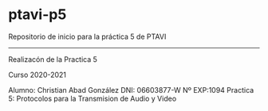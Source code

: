 ptavi-p5
========

Repositorio de inicio para la práctica 5 de PTAVI

--------------------------------------------------------------------------------
Realizacón de la Practica 5

Curso 2020-2021

Alumno: Christian Abad González			DNI: 06603877-W
Nº EXP:1094
Practica 5: Protocolos para la Transmision de Audio y Video
